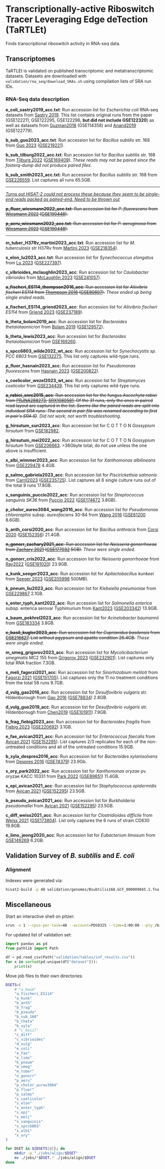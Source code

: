# Transcriptionally-active Riboswitch Tracer Leveraging Edge deTection (TaRTLEt)

Finds transcriptional riboswitch activity in RNA-seq data.

## Transcriptomes

TaRTLEt is validated on published transcriptomic and metatranscriptomic datasets. Datasets are downloaded with  `validation/rna_seq/download_SRAs.sh` using compilation lists of SRA run IDs.

### RNA-Seq data description

**e_coli_sastry2019_acc.txt**: Run accession list for *Escherichia coli* RNA-seq datasets from [Sastry 2019](https://www.nature.com/articles/s41467-019-13483-w). This list contains original runs from the paper (GSE122211, GSE122295, GSE122296, **but did not include GSE122320**) as well as datasets from [Guzman2018](https://www.biorxiv.org/content/10.1101/310946v2.full) (GSE114358) and [Anand2019](https://www.nature.com/articles/s41564-018-0340-2) (GSE122779).

**b_sub_guo2023_acc.txt**: Run accession list for *Bacillus subtilis* str. 168 from [Guo 2023](https://www.ncbi.nlm.nih.gov/pmc/articles/PMC9879117/) ([GSE219221](https://www.ncbi.nlm.nih.gov/geo/query/acc.cgi?acc=GSE219221)).

**b_sub_tilburg2022_acc.txt**: Run accession list for *Bacillus subtilis* str. 168 from [Tilburg 2022](https://www.ncbi.nlm.nih.gov/pmc/articles/PMC9049611/) ([GSE169409](https://www.ncbi.nlm.nih.gov/geo/query/acc.cgi?acc=GSE169409)). *These reads may not be paired since the fasterq-dump did not produce paired files*.

**b_sub_smith2023_acc.txt**: Run accession for *Bacillus subtilis* str. 168 from [GSE226559](https://www.ncbi.nlm.nih.gov/geo/query/acc.cgi?acc=GSE226559). List captures all runs 65.5GB.

---
*<u>Turns out HISAT-2 could not process these because they seem to be single-end reads packed as paired-end. Need to be thrown out</u>*

~~**p_fluor_wiesmann2022_acc.txt**: Run accession list for *P. fluorescens* from [Wiesmann 2022](https://www.nature.com/articles/s41396-022-01343-3) ([GSE190448](https://www.ncbi.nlm.nih.gov/geo/query/acc.cgi?acc=GSE190448)).~~

~~**p_aeru_wiesmann2022_acc.txt**: Run accession list for *P. aeruginosa* from [Wiesmann 2022](https://www.nature.com/articles/s41396-022-01343-3) ([GSE190448](https://www.ncbi.nlm.nih.gov/geo/query/acc.cgi?acc=GSE190448)).~~

---
**m_tuber_H37Rv_martini2023_acc.txt**: Run accession list for *M. tuberculosis* str H37Rv from [Martini 2023](https://www.ncbi.nlm.nih.gov/pmc/articles/PMC10178195/) ([GSE218354](https://www.ncbi.nlm.nih.gov/geo/query/acc.cgi?acc=GSE218354)).

**s_elon_lu2023_acc.txt**: Run accession list for *Synechococcus elongatus* from [Lu 2023](https://www.ncbi.nlm.nih.gov/pmc/articles/PMC10365998/) ([GSE227397](https://www.ncbi.nlm.nih.gov/geo/query/acc.cgi?acc=GSE227397)).

**c_vibrioides_mclaughlin2023_acc**: Run accession list for *Caulobacter vibrioides* from [McLaughlin 2023](https://pubmed.ncbi.nlm.nih.gov/37645952/) ([GSE241057](https://www.ncbi.nlm.nih.gov/geo/query/acc.cgi?acc=GSE241057)).

~~**a_fischeri_ES114_thompson2016_acc**: Run accession list for *Aliivibrio fischeri ES114* from [Thompson 2016](https://www.ncbi.nlm.nih.gov/pmc/articles/PMC5409853/) ([GSE80607](https://www.ncbi.nlm.nih.gov/geo/query/acc.cgi?acc=GSE80607)).~~ *These ended up being single ended reads.*

**a_fischeri_ES114_griend2023_acc**: Run accession list for *Aliivibrio fischeri ES114* from [Griend 2023](https://www.ncbi.nlm.nih.gov/pmc/articles/PMC10441365/) ([GSE237189](https://www.ncbi.nlm.nih.gov/geo/query/acc.cgi?acc=GSE237189)).

**b_theta_bolam2019_acc**: Run accession list for *Bacteroides thetaiotaomicron* from [Bolam 2019](https://www.nature.com/articles/s41564-019-0466-x) ([GSE129572](https://www.ncbi.nlm.nih.gov/geo/query/acc.cgi?acc=GSE129572)).

**b_theta_lewis2023_acc**: Run accession list for *Bacteroides thetaiotaomicron* from [GSE169260](https://www.ncbi.nlm.nih.gov/geo/query/acc.cgi?acc=GSE169260).

**s_spcc6803_wilde2022_wt_acc**: Run accession list for *Synechocystis sp. PCC 6803* from [GSE132275](https://www.ncbi.nlm.nih.gov/geo/query/acc.cgi?acc=GSE132275). This list only captures wild-type runs.

**p_fluor_hasnain2023_acc**: Run accession list for *Pseudomonas fluorescens* from [Hasnain 2023](https://www.ncbi.nlm.nih.gov/pmc/articles/PMC10229592/) ([GSE200822](https://www.ncbi.nlm.nih.gov/geo/query/acc.cgi?acc=GSE200822)).

**s_coelicolor_wezel2023_wt_acc**: Run accesion list for *Streptomyces coelicolor* from [GSE234439](https://www.ncbi.nlm.nih.gov/geo/query/acc.cgi?acc=GSE234439). This list only captures wild-type runs.

~~**a_rabiei_snrc2015_acc**: Run accession list for the fungus *Ascochyta rabiei* from [PRJNA288273](https://www.ncbi.nlm.nih.gov/bioproject/PRJNA288273); [SRX1080581](https://www.ncbi.nlm.nih.gov/sra/SRX1080581[accn]). Of the 31 runs, only the ones in paired read layout are captured in the list. *Seems like the paired reads are split into individual SRA runs. The second in pair file was renamed according to first in pair's SRA ID*~~. *Did not work; not worth troubleshooting*.

**g_hirsutum_sun2023_acc**: Run accession list for C O T T O N *Gossypium hirsutum* from [GSE182982](https://www.ncbi.nlm.nih.gov/geo/query/acc.cgi?acc=GSE182982).

**g_hirsutum_mei2022_acc**: Run accession list for C O T T O N *Gossypium hirsutum* from [GSE206663](https://www.ncbi.nlm.nih.gov/geo/query/acc.cgi?acc=GSE206663). >36Gbyte total; do not use unless the one above is insufficient.

**x_albi_wimmer2023_acc**: Run accession list for *Xanthomonas albilineans* from [GSE229478](https://www.ncbi.nlm.nih.gov/geo/query/acc.cgi?acc=GSE229478) 4.4GB.

**p_salmo_gabriela2023_acc**: Run accession list for *Piscirickettsia salmonis* from  [Carril2023](https://pubmed.ncbi.nlm.nih.gov/37953796/) ([GSE235725](https://www.ncbi.nlm.nih.gov/geo/query/acc.cgi?acc=GSE235725)). List captures all 6 single culture runs out of the total 9 runs 17.8GB.

**s_sanguinis_puccio2022_acc**: Run accession list for *Streptococcus sanguinis SK36* from [Puccio 2022](<https://www.ncbi.nlm.nih.gov/pmc/articles/PMC8844241/>) ([GSE174672](https://www.ncbi.nlm.nih.gov/geo/query/acc.cgi?acc=GSE174672) 3.8GB).

**p_cholor_aureo3084_wang2016_acc**: Run accession list for *Pseudomonas chlororaphis* subsp. *aureofaciens* 30-84 from [Wang 2016](https://www.ncbi.nlm.nih.gov/pmc/articles/PMC4727817/) ([GSE61200](https://www.ncbi.nlm.nih.gov/geo/query/acc.cgi?acc=GSE61200) 8.6GB).

**b_anth_corsi2020_acc**: Run accession list for *Bacillus anthracis* from [Corsi 2020](https://www.ncbi.nlm.nih.gov/pmc/articles/PMC7843513/) ([GSE152356](https://www.ncbi.nlm.nih.gov/geo/query/acc.cgi?acc=GSE152356)) 21.4GB.

~~**n_gonorr_zachary2021_acc**: Run accession list for *Neisseria gonorrhoeae* from [Zachary 2021](https://pubmed.ncbi.nlm.nih.gov/34515630/) ([GSE177032](https://www.ncbi.nlm.nih.gov/geo/query/acc.cgi?acc=GSE177032) 5GB).~~ *These were single ended.*

**n_gonorr_cris2022_acc**: Run accession list for *Neisseria gonorrhoeae* from [Ray2022](https://journals.asm.org/doi/full/10.1128/iai.00009-22) ([GSE191020](https://www.ncbi.nlm.nih.gov/geo/query/acc.cgi?acc=GSE191020)) 23.9GB.

**a_kunk_seeger2023_acc**: Run accession list for *Apilactobacillus kunkeei* from [Seeger 2023](https://www.ncbi.nlm.nih.gov/pmc/articles/PMC10496945/) ([GSE205998](https://www.ncbi.nlm.nih.gov/geo/query/acc.cgi?acc=GSE205998) 500MB).

**k_pneum_liu2023_acc**: Run accession list for *Klebsiella pneumoniae* from [GSE229867](https://www.ncbi.nlm.nih.gov/geo/query/acc.cgi?acc=GSE229867) 2.1GB.

**s_enter_typh_kant2022_acc**: Run accession list for *Salmonella enterica* subsp. enterica serovar Typhimurium from [Kant2023](https://journals.plos.org/plosbiology/article?id=10.1371/journal.pbio.3002051) ([GSE203342](https://www.ncbi.nlm.nih.gov/geo/query/acc.cgi?acc=GSE203342)) 13.9GB.

**a_baum_pokhrel2023_acc**: Run accession list for *Acinetobacter baumannii* from [GSE183334](https://www.ncbi.nlm.nih.gov/geo/query/acc.cgi?acc=GSE183334) 3.8GB.

~~**c_basil_kugler2023_acc**: Run accession list for *Cupriavidus basilensis* from [GSE216827](https://www.ncbi.nlm.nih.gov/geo/query/acc.cgi?acc=GSE216827). List without pgypsum and apatite condition 26.4GB.~~ *These were single ended.*

**m_smeg_grigorov2023_acc**: Run accession list for *Mycolicibacterium smegmatis* MC2 155 from [Grigorov 2023](https://www.ncbi.nlm.nih.gov/pmc/articles/PMC10454040/) ([GSE232901](https://www.ncbi.nlm.nih.gov/geo/query/acc.cgi?acc=GSE232901)). List captures only total RNA fraction 7.3GB.

**s_meli_fagorzi2021_acc**: Run accession list for *Sinorhizobium meliloti* from [Fagorzi 2021](https://www.ncbi.nlm.nih.gov/pmc/articles/PMC7901481/) ([GSE151705](https://www.ncbi.nlm.nih.gov/geo/query/acc.cgi?acc=GSE151705)). List captures only the 11 no treatment conditions from the total 58 runs 9.7GB.

**d_vulg_gao2016_acc**: Run accession list for *Desulfovibrio vulgaris* str. Hildenborough from [Gao 2016](https://www.ncbi.nlm.nih.gov/pmc/articles/PMC5007762/) ([GSE78834](https://www.ncbi.nlm.nih.gov/geo/query/acc.cgi?acc=GSE78834)) 2.8GB.

**d_vulg_guo2019_acc**: Run accession list for *Desulfovibrio vulgaris* str. Hildenborough from [Chen2019](https://www.sciencedirect.com/science/article/pii/S0160412018326138) ([GSE101911](https://www.ncbi.nlm.nih.gov/geo/query/acc.cgi?acc=GSE101911)) 7.9GB.

**b_frag_fiebig2023_acc**: Run accession list for *Bacteroides fragilis* from [Fiebig 2023](https://www.ncbi.nlm.nih.gov/pmc/articles/PMC10197588/) ([GSE220692](https://www.ncbi.nlm.nih.gov/geo/query/acc.cgi?acc=GSE220692)) 3.1GB.

**e_fae_avican2021_acc**: Run accession list for *Enterococcus faecalis* from [Avican 2021](https://www.ncbi.nlm.nih.gov/pmc/articles/PMC8172932/) ([GSE152295](https://www.ncbi.nlm.nih.gov/geo/query/acc.cgi?acc=GSE152295)). List captures 2/3 replicates for each of the non-untreated conditions and all of the untreated conditions 15.9GB.

**b_xyla_despres2016_acc**: Run accession list for *Bacteroides xylanisolvens* from [Despres 2016](https://www.ncbi.nlm.nih.gov/pmc/articles/PMC4769552/) ([GSE74379](https://www.ncbi.nlm.nih.gov/geo/query/acc.cgi?acc=GSE74379)) 23.9Gb.

**x_ory_park2022_acc**: Run accession list for *Xanthomonas oryzae* pv. oryzae KACC 10331 from [Park 2022](https://www.ncbi.nlm.nih.gov/pmc/articles/PMC9709210/) ([GSE89651](https://www.ncbi.nlm.nih.gov/geo/query/acc.cgi?acc=GSE89651)) 11.4GB.

**s_epi_avican2021_acc**: Run accession list for *Staphylococcus epidermidis* from [Avican 2021](https://www.ncbi.nlm.nih.gov/pmc/articles/PMC8172932/) ([GSE152295](https://www.ncbi.nlm.nih.gov/geo/query/acc.cgi?acc=GSE152295)) 23.5GB.

**b_pseudo_avican2021_acc**: Run accession list for *Burkholderia pseudomallei* from [Avican 2021](https://www.ncbi.nlm.nih.gov/pmc/articles/PMC8172932/) ([GSE152295](https://www.ncbi.nlm.nih.gov/geo/query/acc.cgi?acc=GSE152295)) 23.5GB.

**c_diff_weiss2021_acc**: Run accession list for *Clostridioides difficile* from [Weiss 2021](https://www.ncbi.nlm.nih.gov/pmc/articles/PMC8767335/) ([GSE173804](https://www.ncbi.nlm.nih.gov/geo/query/acc.cgi?acc=GSE173804)). List only captures the 6 runs of strain CD630 19.8GB.

**e_limo_jeong2020_acc**: Run accession list for *Eubacterium limosum* from [GSE149269](https://www.ncbi.nlm.nih.gov/geo/query/acc.cgi?acc=GSE149269) 6.2GB.

## Validation Survey of *B. subtilis* and *E. coli*

### Alignment

Indexes were generated via:

```bash
hisat2-build -p 48 validation/genomes/Bsubtilis168.GCF_000009045.1.fna validation/survey/b_sub_168_index/b_sub_168_index
```

## Miscellaneous

Start an interactive shell on pitzer:

```bash
srun -n 1 --cpus-per-task=48 --account=PDS0325 --time=1:00:00 --pty /bin/bash
```

For updated list of validation set:

```python
import pandas as pd
from pathlib import Path

df = pd.read_csv(Path("validation/tables/inf_results.csv"))
for x in sorted(pd.unique(df["dataset"])):
    print(x)
```

Move job files to their own directories:

```bash
DSETS=(
    # "a_baum"
    "a_fischeri_ES114"
    "a_kunk"
    "b_anth"
    "b_frag"
    "b_pseudo"
    "b_sub_168"
    "b_theta"
    "b_xyla"
    # "c_basil"
    "c_diff"
    "c_vibrioides"
    "d_vulg"
    "e_coli"
    "e_fae"
    "e_limo"
    "k_pneum"
    "m_smeg"
    "m_tuber"
    "n_gonorr"
    "p_aeru"
    "p_cholor_aureo3084"
    "p_fluor"
    "p_salmo"
    "s_coelicolor"
    "s_elon"
    "s_enter_typh"
    "s_epi"
    "s_meli"
    "s_sanguinis"
    "s_spcc6803"
    "x_albi"
    "x_ory"
)

for DSET in ${DSETS[@]}; do
    mkdir -p "./jobs/align/$DSET"
    mv ./jobs/*$DSET.* ./jobs/align/$DSET
done
```
